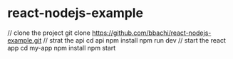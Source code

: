 # react-nodejs-example

// clone the project
git clone https://github.com/bbachi/react-nodejs-example.git
// strat the api
cd api
npm install
npm run dev
// start the react app
cd my-app
npm install
npm start

